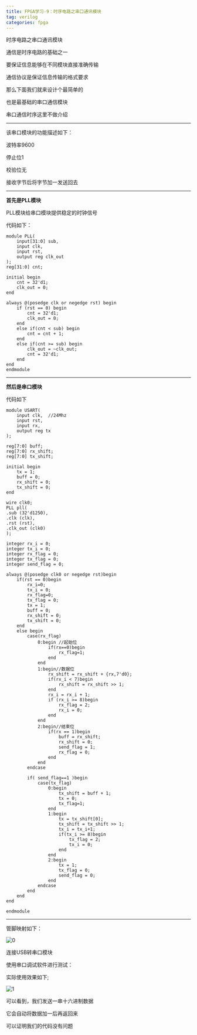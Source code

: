 ```yaml
---
title: FPGA学习-9：时序电路之串口通讯模块 
tag: verilog
categories: fpga
---
```

时序电路之串口通讯模块 

<!--more-->

通信是时序电路的基础之一

要保证信息能够在不同模块直接准确传输

通信协议是保证信息传输的格式要求

那么下面我们就来设计个最简单的

也是最基础的串口通信模块

串口通信时序这里不做介绍

------------

该串口模块的功能描述如下：

波特率9600

停止位1

校验位无

接收字节后将字节加一发送回去

----------

__首先是PLL模块__

PLL模块给串口模块提供稳定的时钟信号

代码如下：

```
module PLL(
	input[31:0] sub,
	input clk,	
	input rst,
	output reg clk_out
);	
reg[31:0] cnt;

initial begin
	cnt = 32'd1;
	clk_out = 0;
end	

always @(posedge clk or negedge rst) begin
	if (rst == 0) begin
		cnt = 32'd1;	
		clk_out = 0;
	end			
	else if(cnt < sub) begin	
		cnt = cnt + 1;
	end			
	else if(cnt >= sub) begin	
		clk_out = ~clk_out;	
		cnt = 32'd1;
	end
end
endmodule
```

-------


__然后是串口模块__

代码如下

```
module USART(
	input clk,	//24Mhz
	input rst,
	input rx,
	output reg tx
);	

reg[7:0] buff;
reg[7:0] rx_shift;
reg[7:0] tx_shift;

initial begin
	tx = 1;
	buff = 0;	
	rx_shift = 0;	
	tx_shift = 0;
end	

wire clk0;
PLL pll(
.sub (32'd1250),
.clk (clk),
.rst (rst),
.clk_out (clk0)
);

integer rx_i = 0;
integer tx_i = 0;
integer rx_flag = 0;
integer tx_flag = 0;
integer send_flag = 0;

always @(posedge clk0 or negedge rst)begin
	if(rst == 0)begin
		rx_i=0;	
		tx_i = 0;
		rx_flag=0;		
		tx_flag = 0;		
		tx = 1;
		buff = 0;	
		rx_shift = 0;		
		tx_shift = 0;
	end		
	else begin
		case(rx_flag)
			0:begin	//起始位
				if(rx==0)begin				
					rx_flag=1;
				end
			end
			1:begin//数据位			
				rx_shift = rx_shift + {rx,7'd0};
				if(rx_i < 7)begin				
					rx_shift = rx_shift >> 1;	
				end	
				rx_i = rx_i + 1;			
				if (rx_i >= 8)begin				
					rx_flag = 2;					
					rx_i = 0;
				end	
			end	
			2:begin//结束位		
				if(rx == 1)begin		
					buff = rx_shift;				
					rx_shift = 0;			
					send_flag = 1;			
					rx_flag = 0;
				end	
			end	
		endcase		
		
		if( send_flag==1 )begin
			case(tx_flag)	
				0:begin		
					tx_shift = buff + 1;
					tx = 0;			
					tx_flag=1;
				end
				1:begin					
					tx = tx_shift[0];	
					tx_shift = tx_shift >> 1;				
					tx_i = tx_i+1;				
					if(tx_i >= 8)begin					
						tx_flag = 2;					
						tx_i = 0;
					end		
				end			
				2:begin						
					tx = 1;			
					tx_flag = 0;	
					send_flag = 0;
				end
			endcase
		end				
	end	
end

endmodule
```

------


管脚映射如下：

![0](https://i.loli.net/2021/06/03/bJHcEdBZDWOugNA.png)


连接USB转串口模块

使用串口调试软件进行测试：

实际使用效果如下;

![1](https://i.loli.net/2021/06/02/5lZkLGe7BVJK6mX.png)

可以看到，我们发送一串十六进制数据

它会自动将数据加一后再返回来

可以证明我们的代码没有问题